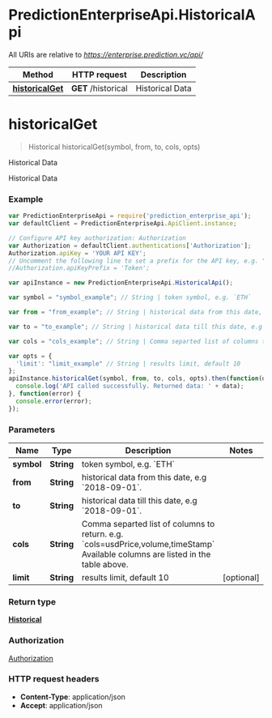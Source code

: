 # PredictionEnterpriseApi.HistoricalApi

All URIs are relative to *https://enterprise.prediction.vc/api/*

Method | HTTP request | Description
------------- | ------------- | -------------
[**historicalGet**](HistoricalApi.md#historicalGet) | **GET** /historical | Historical Data


<a name="historicalGet"></a>
# **historicalGet**
> Historical historicalGet(symbol, from, to, cols, opts)

Historical Data

Historical Data

### Example
```javascript
var PredictionEnterpriseApi = require('prediction_enterprise_api');
var defaultClient = PredictionEnterpriseApi.ApiClient.instance;

// Configure API key authorization: Authorization
var Authorization = defaultClient.authentications['Authorization'];
Authorization.apiKey = 'YOUR API KEY';
// Uncomment the following line to set a prefix for the API key, e.g. "Token" (defaults to null)
//Authorization.apiKeyPrefix = 'Token';

var apiInstance = new PredictionEnterpriseApi.HistoricalApi();

var symbol = "symbol_example"; // String | token symbol, e.g. `ETH`

var from = "from_example"; // String | historical data from this date, e.g `2018-09-01`.

var to = "to_example"; // String | historical data till this date, e.g `2018-09-01`.

var cols = "cols_example"; // String | Comma separted list of columns to return. e.g. `cols=usdPrice,volume,timeStamp` Available columns are listed in the table above.

var opts = { 
  'limit': "limit_example" // String | results limit, default 10
};
apiInstance.historicalGet(symbol, from, to, cols, opts).then(function(data) {
  console.log('API called successfully. Returned data: ' + data);
}, function(error) {
  console.error(error);
});

```

### Parameters

Name | Type | Description  | Notes
------------- | ------------- | ------------- | -------------
 **symbol** | **String**| token symbol, e.g. &#x60;ETH&#x60; | 
 **from** | **String**| historical data from this date, e.g &#x60;2018-09-01&#x60;. | 
 **to** | **String**| historical data till this date, e.g &#x60;2018-09-01&#x60;. | 
 **cols** | **String**| Comma separted list of columns to return. e.g. &#x60;cols&#x3D;usdPrice,volume,timeStamp&#x60; Available columns are listed in the table above. | 
 **limit** | **String**| results limit, default 10 | [optional] 

### Return type

[**Historical**](Historical.md)

### Authorization

[Authorization](../README.md#Authorization)

### HTTP request headers

 - **Content-Type**: application/json
 - **Accept**: application/json

